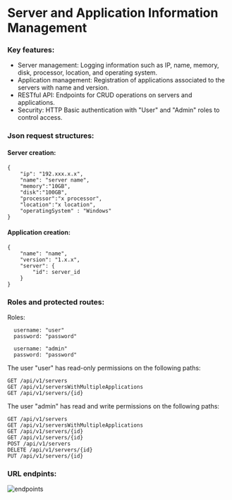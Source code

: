 # Server and Application Information Management

### Key features:
- Server management: Logging information such as IP, name, memory, disk, processor, location, and operating system.
- Application management: Registration of applications associated to the servers with name and version.
- RESTful API: Endpoints for CRUD operations on servers and applications.
- Security: HTTP Basic authentication with "User" and "Admin" roles to control access.


### Json request structures:
#### Server creation:

```
{
    "ip": "192.xxx.x.x",
    "name": "server name",
    "memory":"10GB",
    "disk":"100GB",
    "processor":"x processor",
    "location":"x location",
    "operatingSystem" : "Windows"
}
```

#### Application creation:

```
{
    "name": "name",
    "version": "1.x.x",
    "server": {
        "id": server_id
    }
}
```

### Roles and protected routes: 

Roles: 
```
  username: "user"
  password: "password"
```
```
  username: "admin"
  password: "password"
```
The user "user" has read-only permissions on the following paths:

    GET /api/v1/servers
    GET /api/v1/serversWithMultipleApplications
    GET /api/v1/servers/{id}

The user "admin" has read and write permissions on the following paths:

    GET /api/v1/servers
    GET /api/v1/serversWithMultipleApplications
    GET /api/v1/servers/{id} 
    GET /api/v1/servers/{id}
    POST /api/v1/servers
    DELETE /api/v1/servers/{id}
    PUT /api/v1/servers/{id}



### URL endpints:
![endpoints](https://lh3.googleusercontent.com/fife/APg5EOYsfvpg0iEvXCnJF9o9x1sk8WGv9edWyMEk_GveKmw3BLRa59juy-DFfrXeNrDcIcy0lDbtxMPvn6gXai-KI-Au9vTNUajMc_WOIGcWZ5l_1WDixfaXaE9Qb3JxJgTpa5FJaDFK_f9AZlOGG8nBXunvo8T0YVKSFw-QL3NZZqR2DBH0WzXV9lFtDgKnBtrUY6_Tao1O8rblRu7-NuThm6L7JC91Jp7YO3yUVOHg0IVPXdbPeaWXv2KfNy__qrd4HPSJf_Io5-o6B-XLYUvDmP5PgUbZUgF-KpjxUWnF9fQB1zpA5Nbuzl6F9G8fUYpt3aYYjRGNtaZYn4zt1Hid1LkAMIJ2gsLkc1xQp0rTDBHVsmkUeJUwq1XBm6X9xchh42xp6R-lfA8EEMQ0RFhA8MK5Z21lRhB6W6Wi_oT074HloVXxtJ0-R7QzIg5EyEHEZbP1fdByp5fuuG7E1wHsomriipIo1BB0FBDlTJiBi2iJXPAOftRgWCMAk2T4bX7NjxK0OaaJOm5LPlZrvGFCQFLRRUFfLZ3LDnkU8FGBcD0FOaEFRwwqnclk8Vm8eC4kqRned04IbP1rPMeL1mtbjjIIGuFZMzWxQuLjOKMif9O9JVm-yDFC50l-iqg5Tj5Yo5bb5zyLvCbEQYjA6n1LrmITN1CI6jHCW4Vey9D0u01YcdaQPWtz8b1L847HV_hdk4r8Jhs99Ue6OWbBwiEBPP4Cma742VBK9V9azIJUZUvyfc8KcKb8-2UycUcHGjYtgl4Kyb7MFHQ14DKru-gcEmgN3acK3qQ5yrvf0HDto6O-NZVI9kNl7oOBlBz7F2IS16eXaE3zKmxd2-mjBhWs4v20I1jmbu67Xo0zMgxsWDKvfFKwHYfCXROcCqStsBvyghFeYwOnC6vKvo7_7FBa6oSzNHJiuEiHhXGqtx0LppNTxVLp__8MhiOswUImKU37FCst1RRUvjIGSfbZW7YeLDXAjiM0WYwef13DYLud0sWAdqbJNjdsCSo7klFWUgrnSIZaLhK65NnQNA1xB75GG4LYd5nK8GHu9pg0v6bBBhvaoQjrp_tvoST7_IC4O3itJCaQJLkgqbZQp9Mt5LO84SWsiK2HdzjGhZjUGV1JmB2JtoTNN9kVo-xksAWJFxPuH686iwUKqWEKAP4q92lkkOl88IZOB2RedawCBl9zQKOQs9_PkrBEl-HmEbye9IYcxFZKt9TEyOp0JPD7xcHDAgwX3dNM3jqBGt-gCSzUicSJcf5eT0fsduoRS3xrIKjdEg7Civ4eEM1IOHJ8UAIUz01q5pkqCMSRWdz92NSw9kEg4CEXynmhbinZH_yilIbXSeQZWpvSP1oHZSbn2BKdnXr3R2FT4BK-4ymMe4LgILyxSGzGXLohybrHc550V9TCrGFNJ4qo1wEslmHwJQcWCBDAOxNVItgouDXWp9fsJOYMYnEhnri8J2FS71rbOga1GTpMigE8pj1ErxG5hVDXSjeuQz1jmiG2MYAKIBBx45PKcdo-VEfcebbCFxCbMOQz-jI5-q4343z4W1nOv4Y9rHKloG6U8sdvmjBnZhlSSI4cZkxhRVEPGv46PpMylvgBFFYKStCRLh23RngEqQFucA=w1366-h683)



